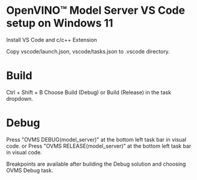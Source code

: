 # OpenVINO&trade; Model Server VS Code setup on Windows 11
Install VS Code and c/c++ Extension

Copy vscode/launch.json, vscode/tasks.json to .vscode directory.

# Build
Ctrl + Shift + B
Choose Build (Debug) or Build (Release) in the task dropdown.

# Debug
Press "OVMS DEBUG(model_server)" at the bottom left task bar in visual code.
or
Press "OVMS RELEASE(model_server)" at the bottom left task bar in visual code.

Breakpoints are available after building the Debug solution and choosing OVMS Debug task.